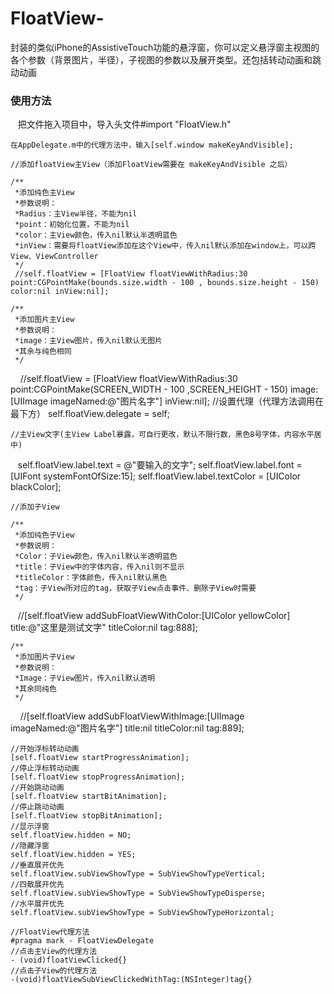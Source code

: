 # FloatView-
封装的类似iPhone的AssistiveTouch功能的悬浮窗，你可以定义悬浮窗主视图的各个参数（背景图片，半径），子视图的参数以及展开类型。还包括转动动画和跳动动画
### 使用方法<br />

    把文件拖入项目中，导入头文件#import "FloatView.h"
    
    在AppDelegate.m中的代理方法中，输入[self.window makeKeyAndVisible];
    
    //添加floatView主View（添加FloatView需要在 makeKeyAndVisible 之后）
    
    /**
     *添加纯色主View
     *参数说明：
     *Radius：主View半径，不能为nil
     *point：初始化位置，不能为nil
     *color：主View颜色，传入nil默认半透明蓝色
     *inView：需要将floatView添加在这个View中，传入nil默认添加在window上，可以跨View、ViewController
     */
     //self.floatView = [FloatView floatViewWithRadius:30 point:CGPointMake(bounds.size.width - 100 , bounds.size.height - 150) color:nil inView:nil];
    
    /**
     *添加图片主View
     *参数说明：
     *image：主View图片，传入nil默认无图片
     *其余与纯色相同
     */
     //self.floatView = [FloatView floatViewWithRadius:30 point:CGPointMake(SCREEN_WIDTH - 100 ,SCREEN_HEIGHT - 150) image:[UIImage imageNamed:@"图片名字"] inView:nil];
    //设置代理（代理方法调用在最下方）
    self.floatView.delegate = self;
    
    //主View文字(主View Label暴露，可自行更改，默认不限行数，黑色8号字体，内容水平居中)
    self.floatView.label.text = @"要输入的文字";
    self.floatView.label.font = [UIFont systemFontOfSize:15];
    self.floatView.label.textColor = [UIColor blackColor];
    
    //添加子View
    
    /**
     *添加纯色子View
     *参数说明：
     *Color：子View颜色，传入nil默认半透明蓝色
     *title：子View中的字体内容，传入nil则不显示
     *titleColor：字体颜色，传入nil默认黑色
     *tag：子View所对应的tag，获取子View点击事件、删除子View时需要
     */
    //[self.floatView addSubFloatViewWithColor:[UIColor yellowColor] title:@"这里是测试文字" titleColor:nil tag:888];
    
    /**
     *添加图片子View
     *参数说明：
     *Image：子View图片，传入nil默认透明
     *其余同纯色
     */
     //[self.floatView addSubFloatViewWithImage:[UIImage imageNamed:@"图片名字"] title:nil titleColor:nil tag:889];
     
    //开始浮标转动动画
    [self.floatView startProgressAnimation];
    //停止浮标转动动画
    [self.floatView stopProgressAnimation];
    //开始跳动动画
    [self.floatView startBitAnimation];
    //停止跳动动画
    [self.floatView stopBitAnimation];
    //显示浮窗
    self.floatView.hidden = NO;
    //隐藏浮窗
    self.floatView.hidden = YES;
    //垂直展开优先
    self.floatView.subViewShowType = SubViewShowTypeVertical;
    //四散展开优先
    self.floatView.subViewShowType = SubViewShowTypeDisperse;
    //水平展开优先
    self.floatView.subViewShowType = SubViewShowTypeHorizontal;
    
    //FloatView代理方法
    #pragma mark - FloatViewDelegate
    //点击主View的代理方法
    - (void)floatViewClicked{}
    //点击子View的代理方法
    -(void)floatViewSubViewClickedWithTag:(NSInteger)tag{}
